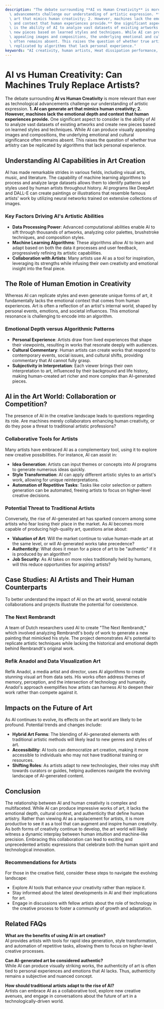 ```yaml
---
description: "The debate surrounding **AI vs Human Creativity** is more relevant than ever as technological\
  \ advancements challenge our understanding of artistic expression. **1. AI can generate\
  \ art that mimics human creativity; 2. However, machines lack the emotional depth\
  \ and context that human experiences provide.** One significant aspect to consider\
  \ is the ability of AI to analyze vast datasets of existing artworks and create\
  \ new pieces based on learned styles and techniques. While AI can produce visually\
  \ appealing images and compositions, the underlying emotional and cultural significance\
  \ often remains absent. This raises the question of whether true artistry can be\
  \ replicated by algorithms that lack personal experience."
keywords: "AI creativity, human artists, Heat dissipation performance, Die casting process"
---
```

# AI vs Human Creativity: Can Machines Truly Replace Artists?

The debate surrounding **AI vs Human Creativity** is more relevant than ever as technological advancements challenge our understanding of artistic expression. **1. AI can generate art that mimics human creativity; 2. However, machines lack the emotional depth and context that human experiences provide.** One significant aspect to consider is the ability of AI to analyze vast datasets of existing artworks and create new pieces based on learned styles and techniques. While AI can produce visually appealing images and compositions, the underlying emotional and cultural significance often remains absent. This raises the question of whether true artistry can be replicated by algorithms that lack personal experience.

## Understanding AI Capabilities in Art Creation

AI has made remarkable strides in various fields, including visual arts, music, and literature. The capability of machine learning algorithms to process and analyze large datasets allows them to identify patterns and styles used by human artists throughout history. AI programs like DeepArt and DALL-E can create paintings or illustrations that resemble famous artists' work by utilizing neural networks trained on extensive collections of images.

### Key Factors Driving AI's Artistic Abilities

- **Data Processing Power**: Advanced computational abilities enable AI to sift through thousands of artworks, analyzing color palettes, brushstroke techniques, and composition styles.
- **Machine Learning Algorithms**: These algorithms allow AI to learn and adapt based on both the data it processes and user feedback, progressively refining its artistic capabilities.
- **Collaboration with Artists**: Many artists use AI as a tool for inspiration, leveraging its strengths while infusing their own creativity and emotional insight into the final piece.

## The Role of Human Emotion in Creativity

Whereas AI can replicate styles and even generate unique forms of art, it fundamentally lacks the emotional context that comes from human experiences. Art is often a reflection of an artist's internal world, shaped by personal events, emotions, and societal influences. This emotional resonance is challenging to encode into an algorithm.

### Emotional Depth versus Algorithmic Patterns

- **Personal Experience**: Artists draw from lived experiences that shape their viewpoints, resulting in works that resonate deeply with audiences.
- **Cultural Commentary**: Human artists can create works that respond to contemporary events, social issues, and cultural shifts, providing commentary that AI cannot fully grasp.
- **Subjectivity in Interpretation**: Each viewer brings their own interpretation to art, influenced by their background and life history, making human-created art richer and more complex than AI-generated pieces.

## AI in the Art World: Collaboration or Competition?

The presence of AI in the creative landscape leads to questions regarding its role. Are machines merely collaborators enhancing human creativity, or do they pose a threat to traditional artistic professions?

### Collaborative Tools for Artists

Many artists have embraced AI as a complementary tool, using it to explore new creative possibilities. For instance, AI can assist in:

- **Idea Generation**: Artists can input themes or concepts into AI programs to generate numerous ideas quickly.
- **Style Transformation**: AI can apply different artistic styles to an artist's work, allowing for unique reinterpretations.
- **Automation of Repetitive Tasks**: Tasks like color selection or pattern generation can be automated, freeing artists to focus on higher-level creative decisions.

### Potential Threat to Traditional Artists

Conversely, the rise of AI-generated art has sparked concern among some artists who fear losing their place in the market. As AI becomes more capable of producing high-quality art, questions arise about:

- **Valuation of Art**: Will the market continue to value human-made art at the same level, or will AI-generated works take precedence?
- **Authenticity**: What does it mean for a piece of art to be "authentic" if it is produced by an algorithm?
- **Job Security**: As AI takes on more roles traditionally held by humans, will this reduce opportunities for aspiring artists?

## Case Studies: AI Artists and Their Human Counterparts

To better understand the impact of AI on the art world, several notable collaborations and projects illustrate the potential for coexistence.

### The Next Rembrandt

A team of Dutch researchers used AI to create "The Next Rembrandt," which involved analyzing Rembrandt's body of work to generate a new painting that mimicked his style. The project demonstrates AI's potential to replicate artistic techniques while lacking the historical and emotional depth behind Rembrandt's original work.

### Refik Anadol and Data Visualization Art

Refik Anadol, a media artist and director, uses AI algorithms to create stunning visual art from data sets. His works often address themes of memory, perception, and the intersection of technology and humanity. Anadol's approach exemplifies how artists can harness AI to deepen their work rather than compete against it.

## Impacts on the Future of Art

As AI continues to evolve, its effects on the art world are likely to be profound. Potential trends and changes include:

- **Hybrid Art Forms**: The blending of AI-generated elements with traditional artistic methods will likely lead to new genres and styles of art.
- **Accessibility**: AI tools can democratize art creation, making it more accessible to individuals who may not have traditional training or resources.
- **Shifting Roles**: As artists adapt to new technologies, their roles may shift towards curators or guides, helping audiences navigate the evolving landscape of AI-generated content.

## Conclusion

The relationship between AI and human creativity is complex and multifaceted. While AI can produce impressive works of art, it lacks the emotional depth, cultural context, and authenticity that define human artistry. Rather than viewing AI as a replacement for artists, it is more productive to see it as a tool that can augment and inspire human creativity. As both forms of creativity continue to develop, the art world will likely witness a dynamic interplay between human intuition and machine-like precision. Embracing this collaboration can lead to exciting and unprecedented artistic expressions that celebrate both the human spirit and technological innovation.

### Recommendations for Artists

For those in the creative field, consider these steps to navigate the evolving landscape:

- Explore AI tools that enhance your creativity rather than replace it.
- Stay informed about the latest developments in AI and their implications for art.
- Engage in discussions with fellow artists about the role of technology in the creative process to foster a community of growth and adaptation.

## Related FAQs

**What are the benefits of using AI in art creation?**  
AI provides artists with tools for rapid idea generation, style transformation, and automation of repetitive tasks, allowing them to focus on higher-level creative processes.

**Can AI-generated art be considered authentic?**  
While AI can produce visually striking works, the authenticity of art is often tied to personal experiences and emotions that AI lacks. Thus, authenticity remains a subjective and nuanced concept.

**How should traditional artists adapt to the rise of AI?**  
Artists can embrace AI as a collaborative tool, explore new creative avenues, and engage in conversations about the future of art in a technologically-driven world.
